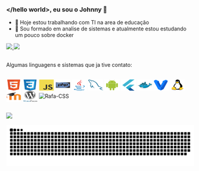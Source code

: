 ### </hello world>, eu sou o Johnny 👋


- 🔭 Hoje estou trabalhando com TI na area de educação 
- 🌱 Sou formado em analise de sistemas e atualmente estou estudando um pouco sobre docker

 <div>
  <a href="https://github.com/johnnyBueno">
  <img height="180em" src="https://github-readme-stats.vercel.app/api?username=johnnyBueno&show_icons=true&theme=tokyonight&include_all_commits=true&count_private=true"/>
  <img height="180em" src="https://github-readme-stats.vercel.app/api/top-langs/?username=johnnyBueno&layout=compact&langs_count=7&theme=tokyonight"/>
  </a>
</div>

##
 Algumas linguagens e sistemas que ja tive contato:
<div style="display: inline_block"><br>
  <img align="center" alt="Rafa-HTML" height="30" width="40" src="https://raw.githubusercontent.com/devicons/devicon/master/icons/html5/html5-original.svg" title='html5'>
  <img align="center" alt="Rafa-CSS" height="30" width="40" src="https://raw.githubusercontent.com/devicons/devicon/master/icons/css3/css3-original.svg" title='css3'>
  <img align="center" alt="Rafa-CSS" height="30" width="40" src="https://raw.githubusercontent.com/devicons/devicon/master/icons/javascript/javascript-original.svg" title='javascript'>
  <img align="center" alt="Rafa-CSS" height="30" width="40" src="https://raw.githubusercontent.com/devicons/devicon/master/icons/php/php-original.svg" title='php'> 
  <img align="center" alt="Rafa-CSS" height="30" width="40" src="https://raw.githubusercontent.com/devicons/devicon/master/icons/java/java-original.svg" title='java'> 
  <img align="center" alt="Rafa-CSS" height="30" width="40" src="https://raw.githubusercontent.com/devicons/devicon/master/icons/mysql/mysql-original.svg" title='sql'>
  <img align="center" alt="Rafa-CSS" height="30" width="40" src="https://raw.githubusercontent.com/devicons/devicon/master/icons/android/android-original.svg" title='android'>
  <img align="center" alt="Rafa-CSS" height="30" width="40" src="https://raw.githubusercontent.com/devicons/devicon/master/icons/flutter/flutter-original.svg" title='flutter'>
  <img align="center" alt="Rafa-CSS" height="30" width="40" src="https://raw.githubusercontent.com/devicons/devicon/master/icons/docker/docker-original.svg" title='docker'>
  <img align="center" alt="Rafa-CSS" height="30" width="40" src="https://raw.githubusercontent.com/devicons/devicon/master/icons/vagrant/vagrant-original.svg" title='vagrant'>
  <img align="center" alt="Rafa-CSS" height="30" width="40" src="https://raw.githubusercontent.com/devicons/devicon/master/icons/linux/linux-original.svg" title='linux'>
  <img align="center" alt="Rafa-CSS" height="30" width="40" src="https://raw.githubusercontent.com/devicons/devicon/master/icons/moodle/moodle-original.svg" title='moodle'>
  <img align="center" alt="Rafa-CSS" height="30" width="40" src="https://raw.githubusercontent.com/devicons/devicon/master/icons/wordpress/wordpress-original.svg" title='wordpress'>
  <img align="center" alt="Rafa-CSS"  width="30" src="https://cdn.icon-icons.com/icons2/2148/PNG/512/totvs_icon_131953.png" title='TOTVS RM'>


##
<a href="https://www.linkedin.com/in/johnny-almeida-bueno-751a2673/" target="_blank"><img src="https://img.shields.io/badge/-LinkedIn-%230077B5?style=for-the-badge&logo=linkedin&logoColor=white" target="_blank"></a> 

 ![Snake animation](https://github.com/johnnyBueno/johnnyBueno/blob/output/github-contribution-grid-snake.svg)
 </div>

